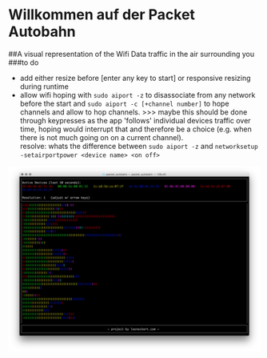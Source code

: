 # Willkommen auf der Packet Autobahn
##A visual representation of the Wifi Data traffic in the air surrounding you
###to do
- add either resize before [enter any key to start] or responsive resizing during runtime
- allow wifi hoping with ```sudo aiport -z``` to disassociate from any network before the start and ```sudo aiport -c [+channel number]``` to hope channels and allow to hop channels. >>> maybe this should be done through keypresses as the app 'follows' individual devices traffic over time, hoping would interrupt that and therefore be a choice (e.g. when there is not much going on on a current channel). <br> resolve: whats the difference between ```sudo aiport -z``` and ```networksetup -setairportpower <device name> <on off>```

![screenshot](https://github.com/leoneckert/packet-autobahn/blob/master/in_progres_screenshot_1.png)